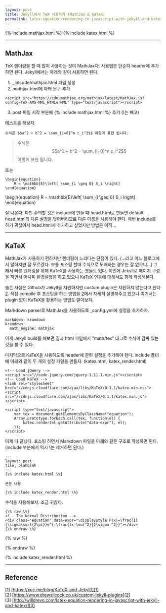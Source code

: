 ```yaml
---
layout: post
title: Jekyll에서 TeX 사용하기 (MathJax & KaTeX)
permalink: latex-equation-rendering-in-javascript-with-jekyll-and-katex
---
```

{% include mathjax.html %}
{% include katex.html %}

---
## MathJax

TeX 렌더링을 할 때 많이 사용하는 것이 MathJax다. 사용법은 단순히 header에 추가하면 된다. Jekyll에서는 아래와 같이 사용하면 된다.

1. _inlcude/mathjax.html 파일 생성
2. mathjax.html에 아래 문구 추가
```    
<script src="https://cdn.mathjax.org/mathjax/latest/MathJax.js?config=TeX-AMS-MML_HTMLorMML" type="text/javascript"></script>
```
3. post 파일 시작 부분에 {\% include mathjax.html \%} 추가 (\는 빼고)

테스트를 해보자.

```
수식은 $$a^2 + b^2 = \sum_{i=0}^n c_i^2$$ 이렇게 표현 됩니다. 
```

> 수식은 $$a^2 + b^2 = \sum_{i=0}^n c_i^2$$ 이렇게 표현 됩니다.

또는

```
\begin{equation}
    R = \mathbb{E}\left[ \sum_{i \geq 0} S_i \right]
\end{equation}
```

\begin{equation}
    R = \mathbb{E}\left[ \sum_{i \geq 0} S_i \right]
\end{equation}


잘 나온다! 
다만 주의할 것은 include에 만들 때 head.html로 만들면 default head.html의 다른 설정을 덮어버리므로 다른 이름을 사용해야 한다.
매번 include를 하기 귀찮아서 head.html에 추가하고 싶었지만 방법은 아직...

---
## KaTeX

MathJax가 사용하기 편하지만 렌더링이 느리다는 단점이 있다. (...라고 어느 블로그에서 말하지만 잘 모르겠다. 보통 포스팅 할때 수식으로 도배하는 경우는 잘 없으니...)
그래서 빠른 렌더링을 위해 KaTeX를 사용하는 분들도 있다. 
이번에 Jekyll로 페이지 구성을 하면서 어차피 환경설정을 하고 있으니 KaTeX 연동에 대해서도 함께 작성해본다.

슬픈 사실은 Github가 Jekyll을 지원하지만 custom plugin은 지원하지 않는다고 한다[2][2].
직접 compile 후 포스팅을 하는 방법을 [2][2]에서 자세히 설명해주고 있으나 여기서는 plugin 없이 KaTeX을 활용하는 방법도 알아보자.

Markdown parser로 MathJax를 사용하도록 _config.yml에 설정을 추가하자.
```
markdown: kramdown
kramdown:
  math_engine: mathjax
```

이제 Jekyll build를 해보면 결과 html 파일에서 "math/tex" 태그로 수식이 감싸 있는 것을 볼 수 있다.

마지막으로 KaTeX을 사용하도록 header에 관련 설정을 추가해야 한다. 
include 폴더에 아래와 같이 두 개의 설정 파일을 만들자. (katex.html, katex_render.html)

```
<!-- Load jQuery -->
<script src="//code.jquery.com/jquery-1.11.1.min.js"></script>
<!-- Load KaTeX -->
<link rel="stylesheet" href="//cdnjs.cloudflare.com/ajax/libs/KaTeX/0.1.1/katex.min.css">
<script src="//cdnjs.cloudflare.com/ajax/libs/KaTeX/0.1.1/katex.min.js"></script>
```

```
<script type="text/javascript">
    var tex = document.getElementsByClassName("equation");
    Array.prototype.forEach.call(tex, function(el) {
        katex.render(el.getAttribute("data-expr"), el);
    });
</script>
```

이제 다 끝났다. 포스팅 하면서 Markdown 파일을 아래와 같은 구조로 작성하면 된다.
(include 부분에서 역시 \는 제거하면 된다.)

```
---
layout: post
tile: blahblah
---
{\% include katex.html \%}

본문 내용

{\% include katex_render.html \%}
```

수식을 사용해보자. 조금 귀찮다.

```
{\% raw \%}
<!-- The Normal Distribution -->
<div class="equation" data-expr="\displaystyle P(x)=\frac{1}{\sigma\sqrt{2\pi}}e^{-\frac{(x-\mu)^2}{2\sigma ^2}}"></div>
{\% endraw \%}
```

{% raw %}
<!-- The Normal Distribution -->
<div class="equation" data-expr="\displaystyle P(x)=\frac{1}{\sigma\sqrt{2\pi}}e^{-\frac{(x-\mu)^2}{2\sigma ^2}}"></div>
{% endraw %}

{% include katex_render.html %} 


---
## Reference

\[1\] [https://xuc.me/blog/KaTeX-and-Jekyll/][1]  
\[2\] [https://www.drewsilcock.co.uk/custom-jekyll-plugins][2]  
\[3\] [http://willdrevo.com/latex-equation-rendering-in-javascript-with-jekyll-and-katex/][3]

[1]: https://xuc.me/blog/KaTeX-and-Jekyll/
[2]: https://www.drewsilcock.co.uk/custom-jekyll-plugins
[3]: http://willdrevo.com/latex-equation-rendering-in-javascript-with-jekyll-and-katex/
